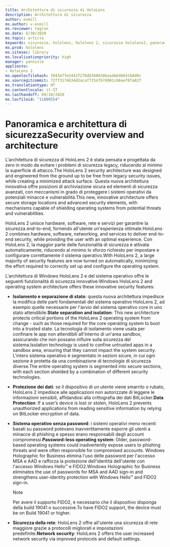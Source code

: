 ```yaml
---
title: Architettura di sicurezza di HoloLens
description: Architettura di sicurezza
author: evmill
ms.author: v-evmill
ms.reviewer: tagran
ms.date: 6/30/2020
ms.topic: article
keywords: sicurezza, hololens, hololens 2, sicurezza hololens2, panoramica della sicurezza, architettura di sicurezza, architettura, architettura hololens 2
ms.prod: hololens
ms.sitesec: library
ms.localizationpriority: high
manager: yannisle
appliesto:
- HoloLens 2
ms.openlocfilehash: f8434ffe2442f270d6360018bea4b64064168d0c
ms.sourcegitcommit: 72ff3174b34d2acaf72547b7d981c66aef8fa82f
ms.translationtype: HT
ms.contentlocale: it-IT
ms.lasthandoff: 09/10/2020
ms.locfileid: "11009554"
---
```

# <span data-ttu-id="7ee45-104">Panoramica e architettura di sicurezza</span><span class="sxs-lookup"><span data-stu-id="7ee45-104">Security overview and architecture</span></span>

<span data-ttu-id="7ee45-105">L'architettura di sicurezza di HoloLens 2 è stata pensata e progettata da zero in modo da evitare i problemi di sicurezza legacy, riducendo al minimo la superficie di attacco.</span><span class="sxs-lookup"><span data-stu-id="7ee45-105">The HoloLens 2 security architecture was designed and engineered from the ground up to be free from legacy security issues, while creating a minimized attack surface.</span></span> <span data-ttu-id="7ee45-106">Questa nuova architettura innovativa offre posizioni di archiviazione sicura ed elementi di sicurezza avanzati, con meccanismi in grado di proteggere i sistemi operativi da potenziali minacce e vulnerabilità.</span><span class="sxs-lookup"><span data-stu-id="7ee45-106">This new, innovative architecture offers secure storage locations and advanced security elements, with mechanisms capable of shielding operating systems from potential threats and vulnerabilities.</span></span>

<span data-ttu-id="7ee45-107">HoloLens 2 unisce hardware, software, rete e servizi per garantire la sicurezza end-to-end, fornendo all'utente un'esperienza ottimale.</span><span class="sxs-lookup"><span data-stu-id="7ee45-107">HoloLens 2 combines hardware, software, networking, and services to deliver end-to-end security, while providing the user with an optimal experience.</span></span> <span data-ttu-id="7ee45-108">Con HoloLens 2, la maggior parte delle funzionalità di sicurezza è attivata automaticamente, riducendo al minimo lo sforzo richiesto per impostare e configurare correttamente il sistema operativo.</span><span class="sxs-lookup"><span data-stu-id="7ee45-108">With HoloLens 2, a large majority of security features are now turned on automatically, minimizing the effort required to correctly set up and configure the operating system.</span></span>

<span data-ttu-id="7ee45-109">L'architettura di Windows HoloLens 2 e del sistema operativo offre le seguenti funzionalità di sicurezza innovative:</span><span class="sxs-lookup"><span data-stu-id="7ee45-109">Windows HoloLens 2 and operating system architecture offers these innovative security features:</span></span>

  * <span data-ttu-id="7ee45-110">**Isolamento e separazione di stato**: questa nuova architettura impedisce la modifica delle parti fondamentali del sistema operativo HoloLens 2, ad esempio quelle necessarie per l'avvio del sistema operativo core in uno stato attendibile.</span><span class="sxs-lookup"><span data-stu-id="7ee45-110">**State separation and isolation**:  This new architecture protects critical portions of the HoloLens 2 operating system from change - such as those required for the core operating system to boot into a trusted state.</span></span> <span data-ttu-id="7ee45-111">La tecnologia di isolamento viene usata per confinare le app non attendibili all'interno di un'area sandbox, assicurando che non possano influire sulla sicurezza del sistema.</span><span class="sxs-lookup"><span data-stu-id="7ee45-111">Isolation technology is used to confine untrusted apps in a sandbox area, ensuring that they cannot impact the system security.</span></span> <span data-ttu-id="7ee45-112">L'intero sistema operativo è segmentato in sezioni sicure, in cui ogni sezione è protetta da una combinazione di tecnologie di sicurezza diverse.</span><span class="sxs-lookup"><span data-stu-id="7ee45-112">The entire operating system is segmented into secure sections, with each section shielded by a combination of different security technologies.</span></span>
  
  * <span data-ttu-id="7ee45-113">**Protezione dei dati**: se il dispositivo di un utente viene smarrito o rubato, HoloLens 2 impedisce alle applicazioni non autorizzate di leggere le informazioni sensibili, affidandosi alla crittografia dei dati BitLocker.</span><span class="sxs-lookup"><span data-stu-id="7ee45-113">**Data Protection**: If a user’s device is lost or stolen, HoloLens 2 prevents unauthorized applications from reading sensitive information by relying on BitLocker encryption of data.</span></span> 
  
  * <span data-ttu-id="7ee45-114">**Sistema operativo senza password**: i sistemi operativi meno recenti basati su password potevano inavvertitamente esporre gli utenti a minacce di phishing e spesso erano responsabili degli account compromessi.</span><span class="sxs-lookup"><span data-stu-id="7ee45-114">**Password-less operating system**:  Older, password-based operating systems could inadvertently expose users to phishing threats and were often responsible for compromised accounts.</span></span> <span data-ttu-id="7ee45-115">Windows Holographic for Business elimina l'uso delle password per l'accesso MSA e AAD e rafforza la protezione dell'identità dell'utente con l'accesso Windows Hello™ e FIDO2.</span><span class="sxs-lookup"><span data-stu-id="7ee45-115">Windows Holographic for Business eliminates the use of passwords for MSA and AAD sign-in and strengthens user-identity protection with Windows Hello™ and FIDO2 sign-in.</span></span> 
  
    > [!NOTE]
    > <span data-ttu-id="7ee45-116">Per avere il supporto FIDO2, è necessario che il dispositivo disponga della build 19041 o successive.</span><span class="sxs-lookup"><span data-stu-id="7ee45-116">To have FIDO2 support, the device must be on Build 19041 or higher.</span></span> 

  * <span data-ttu-id="7ee45-117">**Sicurezza della rete**: HoloLens 2 offre all'utente una sicurezza di rete maggiore grazie a protocolli migliorati e impostazioni predefinite.</span><span class="sxs-lookup"><span data-stu-id="7ee45-117">**Network security**: HoloLens 2 offers the user increased network security via improved protocols and default settings.</span></span>
